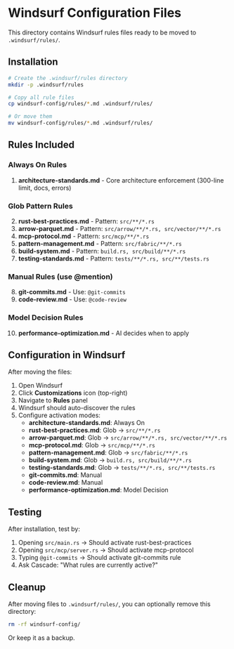 # Windsurf Configuration Files

This directory contains Windsurf rules files ready to be moved to `.windsurf/rules/`.

## Installation

```bash
# Create the .windsurf/rules directory
mkdir -p .windsurf/rules

# Copy all rule files
cp windsurf-config/rules/*.md .windsurf/rules/

# Or move them
mv windsurf-config/rules/*.md .windsurf/rules/
```

## Rules Included

### Always On Rules
1. **architecture-standards.md** - Core architecture enforcement (300-line limit, docs, errors)

### Glob Pattern Rules
2. **rust-best-practices.md** - Pattern: `src/**/*.rs`
3. **arrow-parquet.md** - Pattern: `src/arrow/**/*.rs, src/vector/**/*.rs`
4. **mcp-protocol.md** - Pattern: `src/mcp/**/*.rs`
5. **pattern-management.md** - Pattern: `src/fabric/**/*.rs`
6. **build-system.md** - Pattern: `build.rs, src/build/**/*.rs`
7. **testing-standards.md** - Pattern: `tests/**/*.rs, src/**/tests.rs`

### Manual Rules (use @mention)
8. **git-commits.md** - Use: `@git-commits`
9. **code-review.md** - Use: `@code-review`

### Model Decision Rules
10. **performance-optimization.md** - AI decides when to apply

## Configuration in Windsurf

After moving the files:

1. Open Windsurf
2. Click **Customizations** icon (top-right)
3. Navigate to **Rules** panel
4. Windsurf should auto-discover the rules
5. Configure activation modes:
   - **architecture-standards.md**: Always On
   - **rust-best-practices.md**: Glob → `src/**/*.rs`
   - **arrow-parquet.md**: Glob → `src/arrow/**/*.rs, src/vector/**/*.rs`
   - **mcp-protocol.md**: Glob → `src/mcp/**/*.rs`
   - **pattern-management.md**: Glob → `src/fabric/**/*.rs`
   - **build-system.md**: Glob → `build.rs, src/build/**/*.rs`
   - **testing-standards.md**: Glob → `tests/**/*.rs, src/**/tests.rs`
   - **git-commits.md**: Manual
   - **code-review.md**: Manual
   - **performance-optimization.md**: Model Decision

## Testing

After installation, test by:

1. Opening `src/main.rs` → Should activate rust-best-practices
2. Opening `src/mcp/server.rs` → Should activate mcp-protocol
3. Typing `@git-commits` → Should activate git-commits rule
4. Ask Cascade: "What rules are currently active?"

## Cleanup

After moving files to `.windsurf/rules/`, you can optionally remove this directory:

```bash
rm -rf windsurf-config/
```

Or keep it as a backup.
